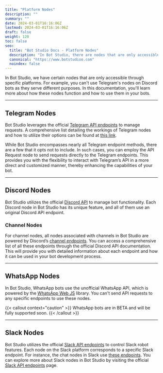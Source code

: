 ```yaml
---
title: "Platform Nodes"
description: ""
summary: ""
date: 2024-03-01T16:16:06Z
lastmod: 2024-03-01T16:16:06Z
draft: false
weight: 120
toc: false
seo:
  title: "Bot Studio Docs - Platform Nodes"
  description: "In Bot Studio, there are nodes that are only accessible through their specific platforms. Click here to learn more."
  canonical: "https://www.botstudioo.com"
  noindex: false
---
```


In Bot Studio, we have certain nodes that are only accessible through specific platforms. For example, you can't use Telegram's nodes on Discord bots as they serve different purposes. In this documentation, you'll learn more about how these nodes function and how to use them in your bots.

---

## Telegram Nodes

Bot Studio leverages the official [Telegram API endpoints](https://core.telegram.org/bots/api) to manage requests. A comprehensive list detailing the workings of Telegram nodes and how to utilize their options can be found at [this link](https://core.telegram.org/bots/api#available-methods).

While Bot Studio encompasses nearly all Telegram endpoint methods, there are a few that it opts not to include. In such cases, you can employ the API Request node to send requests directly to the Telegram endpoints. This provides you with the flexibility to interact with Telegram’s API in a more direct and customized manner, thereby enhancing the capabilities of your bot.

---

## Discord Nodes

Bot Studio utilizes the official [Discord API](https://discord.com/developers/docs) to manage bot functionality. Each Discord node in Bot Studio has its unique feature, and all of them use an original Discord API endpoint.

### Channel Nodes

For channel nodes, all nodes associated with channels in Bot Studio are powered by Discord’s [channel endpoints](https://discord.com/developers/docs/resources/channel). You can access a comprehensive list of all these endpoints through the official Discord API documentation. This will provide you with detailed information about each endpoint and how it can be used in your bot development process.

---

## WhatsApp Nodes

In Bot Studio, WhatsApp bots use the unofficial WhatsApp API, which is powered by the [WhatsApp Web JS](https://wwebjs.dev) library. You can't send API requests to any specific endpoints to use these nodes.

{{< callout context="caution" >}}
WhatsApp bots are in BETA and will be fully supported soon.
{{< /callout >}}

---

## Slack Nodes

Bot Studio utilizes the official [Slack API endpoints](https://api.slack.com/methods) to control Slack robot features. Each node on the Slack platform corresponds to a specific Slack endpoint. For instance, the chat nodes in Slack use [these endpoints](https://api.slack.com/methods?filter=chat). You can explore more about Slack nodes in Bot Studio by visiting the official [Slack API endpoints](https://api.slack.com/methods) page.
